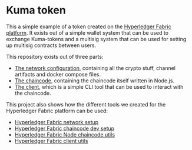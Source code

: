 # Kuma token

This a simple example of a token created on the [Hyperledger Fabric platform](https://hyperledger-fabric.readthedocs.io/en/release/). It exists out of a simple wallet system that can be used to exchange Kuma-tokens and a multisig system that can be used for setting up multisig contracts between users.

This repository exists out of three parts:
* [The network configuration](./network), containing all the crypto stuff, channel artifacts and docker compose files.
* [The chaincode](./chaincode), containing the chaincode itself written in Node.js.
* [The client](./client), which is a simple CLI tool that can be used to interact with the chaincode.

This project also shows how the different tools we created for the Hyperledger Fabric platform can be used:
* [Hyperledger Fabric network setup](https://github.com/Kunstmaan/hyperledger-fabric-network-setup)
* [Hyperledger Fabric chaincode dev setup](https://github.com/Kunstmaan/hyperledger-fabric-chaincode-dev-setup)
* [Hyperledger Fabric Node chaincode utils](https://github.com/Kunstmaan/hyperledger-fabric-node-chaincode-utils)
* [Hyperledger Fabric client utils](https://github.com/Kunstmaan/hyperledger-fabric-client-utils)
